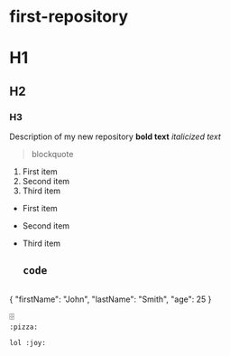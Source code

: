 # first-repository
# H1
## H2
### H3
Description of my new repository 
	**bold text**
 	*italicized text*
  > blockquote
1. First item
2. Second item
3. Third item

- First item
- Second item
- Third item

  	`code`
  	---

  ```
{
  "firstName": "John",
  "lastName": "Smith",
  "age": 25
}
```
🗄️
:pizza:

lol :joy:

